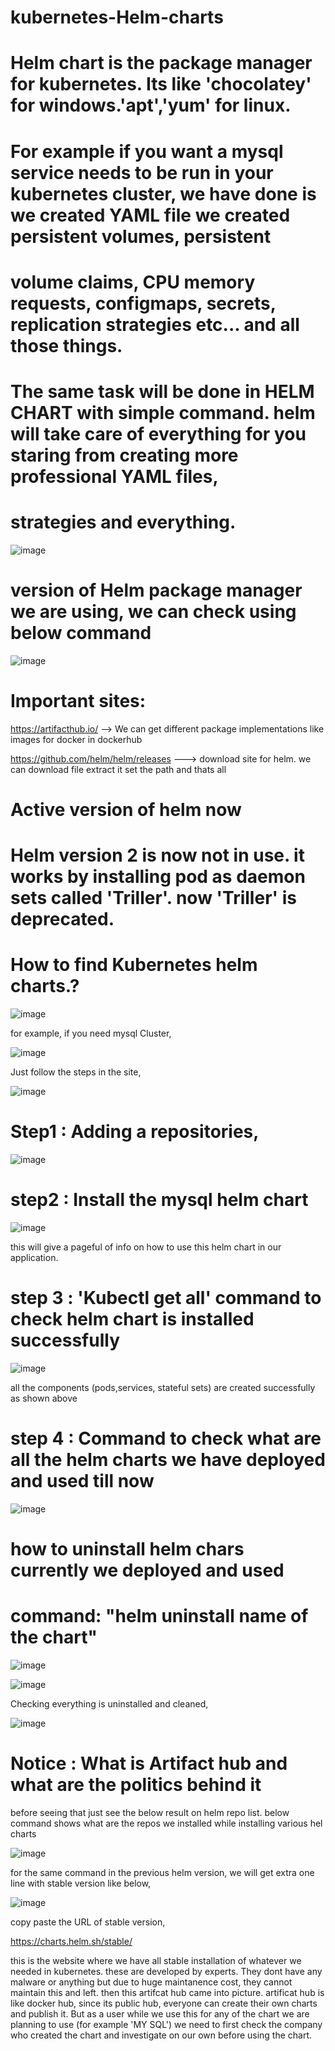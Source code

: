 # kubernetes-Helm-charts

# Helm chart is the package manager for kubernetes. Its like 'chocolatey' for windows.'apt','yum' for linux.

# For example if you want a mysql service needs to be run in your kubernetes cluster, we have done is we created YAML file we created persistent volumes, persistent
# volume claims, CPU memory requests, configmaps, secrets, replication strategies etc... and all those things. 
# The same task will be done in HELM CHART with simple command. helm will take care of everything for you staring from creating more professional YAML files,
# strategies and everything.


![image](https://user-images.githubusercontent.com/80065996/150290239-8d8e810f-9188-46fa-ae2d-d63bb7b0f08e.png)


# version of Helm package manager we are using, we can check using below command


![image](https://user-images.githubusercontent.com/80065996/150292690-58d82564-6310-4983-bcc4-dc00c50d64cc.png)


# Important sites:

https://artifacthub.io/      --> We can get different package implementations like images for docker in dockerhub

https://github.com/helm/helm/releases     ---> download site for helm. we can download file extract it set the path and thats all

# Active version of helm now

# Helm version 2 is now not in use. it works by installing pod as daemon sets called 'Triller'. now 'Triller' is deprecated.


# How to find Kubernetes helm charts.? 


![image](https://user-images.githubusercontent.com/80065996/150294737-a5532060-6602-46d4-a05e-1ef933965287.png)


for example, if you need mysql Cluster,


![image](https://user-images.githubusercontent.com/80065996/150294836-4e31777d-1bfd-4244-bffa-ebe2496b4465.png)


Just follow the steps in the site,


![image](https://user-images.githubusercontent.com/80065996/150294936-09d14338-b3e2-491e-85b3-b4f21188cce2.png)


# Step1 : Adding a repositories,


![image](https://user-images.githubusercontent.com/80065996/150295442-f48f317a-f0b6-40b0-8174-eb9140eaac55.png)


# step2 : Install the mysql helm chart


![image](https://user-images.githubusercontent.com/80065996/150305007-b232810f-0e93-4180-86d0-6f5112797534.png)


this will give a pageful of info on how to use this helm chart in our application.


# step 3 : 'Kubectl get all' command to check helm chart is installed successfully


![image](https://user-images.githubusercontent.com/80065996/150305787-cb909f43-f9ee-4c63-a245-b83fc05cd71b.png)


all the components (pods,services, stateful sets) are created successfully as shown above


# step 4 : Command to check what are all the helm charts we have deployed and used till now


![image](https://user-images.githubusercontent.com/80065996/150306359-2955a9d9-ef7a-490e-bc6f-da648fba80ac.png)


# how to uninstall helm chars currently we deployed and used
# command: "helm uninstall name of the chart"


![image](https://user-images.githubusercontent.com/80065996/150306730-151983d6-86f4-4b6d-a6f2-cee55fbb9db7.png)


![image](https://user-images.githubusercontent.com/80065996/150306990-a5069332-3599-440b-9fd3-1d8520a305e0.png)


Checking everything is uninstalled and cleaned,


![image](https://user-images.githubusercontent.com/80065996/150307151-8b38c8b3-fe4f-4c30-bf0d-8556cff113a4.png)


# Notice : What is Artifact hub and what are the politics behind it

before seeing that just see the below result on helm repo list. below command shows what are the repos we installed while installing various hel charts


![image](https://user-images.githubusercontent.com/80065996/150309999-a8621d4c-6934-428b-b68f-b161f9465e13.png)


for the same command in the previous helm version, we will get extra one line with stable version like below,


![image](https://user-images.githubusercontent.com/80065996/150310200-1b410fd5-56de-4b8d-9dc5-78af80a4a276.png)


copy paste the URL of stable version, 

https://charts.helm.sh/stable/

this is the website where we have all stable installation of whatever we needed in kubernetes. these are developed by experts. They dont have any malware or anything
but due to huge maintanence cost, they cannot maintain this and left. then this artifcat hub came into picture. artificat hub is like docker hub, since its 
public hub, everyone can create their own charts and publish it. But as a user while we use this for any of the chart we are planning to use (for example 'MY SQL') we
need to first check the company who created the chart and investigate on our own before using the chart.



